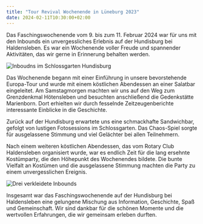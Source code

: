 ```yaml
---
title: "Tour Revival Wochenende in Lüneburg 2023"
date: 2024-02-11T10:30:00+02:00
---
```


Das Faschingswochenende vom 9. bis zum 11. Februar 2024 war für uns mit den Inbounds ein
unvergessliches Erlebnis auf der Hundisburg bei Haldensleben. Es war ein Wochenende voller
Freude und spannender Aktivitäten, das wir gerne in Erinnerung behalten werden.

![Inboudns im Schlossgarten Hundisburg](/img/2024-hundisburg.jpg)


Das Wochenende begann mit einer Einführung in unsere bevorstehende Europa-Tour und wurde mit
einem köstlichen Abendessen an einer Salatbar eingeleitet. Am Samstagmorgen machten wir uns
auf den Weg zum Grenzdenkmal Hötensleben und besuchten anschließend die Gedenkstätte
Marienborn. Dort erhielten wir durch fesselnde Zeitzeugenberichte interessante Einblicke in
die Geschichte.

Zurück auf der Hundisburg erwartete uns eine schmackhafte Sandwichbar, gefolgt von lustigen
Fotosessions im Schlossgarten. Das Chaos-Spiel sorgte für ausgelassene Stimmung und viel
Gelächter bei allen Teilnehmern.

Nach einem weiteren köstlichen Abendessen, das vom Rotary Club Haldensleben organisiert
wurde, war es endlich Zeit für die lang ersehnte Kostümparty, die den Höhepunkt des
Wochenendes bildete. Die bunte Vielfalt an Kostümen und die ausgelassene Stimmung machten
die Party zu einem unvergesslichen Ereignis.

![Drei verkleidete Inbounds](/img/2024-hundisburg-inbouds.jpg)


Insgesamt war das Faschingswochenende auf der Hundisburg bei Haldensleben eine gelungene
Mischung aus Information, Geschichte, Spaß und Gemeinschaft. Wir sind dankbar für die
schönen Momente und die wertvollen Erfahrungen, die wir gemeinsam erleben durften.

